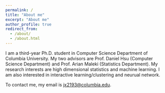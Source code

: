 ```yaml
---
permalink: /
title: "About me"
excerpt: "About me"
author_profile: true
redirect_from: 
  - /about/
  - /about.html
---
```


I am a third-year Ph.D. student in Computer Science Department of Columbia University. My two advisors are Prof. Daniel Hsu (Computer Science Department) and Prof. Arian Maleki (Statistics Department). My research interests are high dimensional statistics and machine learning. I am also interested in interactive learning/clustering and neurual network.

To contact me, my email is jx2193@columbia.edu.


